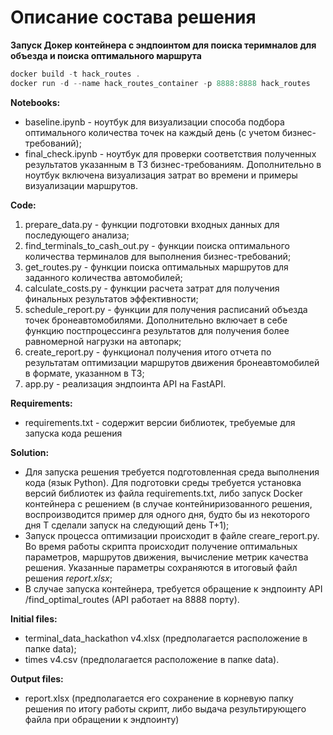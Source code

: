 # Описание состава решения

__Запуск Докер контейнера с эндпоинтом для поиска теримналов для объезда и поиска оптимального маршрута__
```powershell
docker build -t hack_routes .
docker run -d --name hack_routes_container -p 8888:8888 hack_routes
```
__Notebooks:__
- baseline.ipynb - ноутбук для визуализации способа подбора оптимального количества точек на каждый день (с учетом бизнес-требований);
- final_check.ipynb - ноутбук для проверки соответствия полученных результатов указанным в ТЗ бизнес-требованиям. Дополнительно в ноутбук включена визуализация затрат во времени и примеры визуализации маршрутов.


__Code:__
1. prepare_data.py - функции подготовки входных данных для последующего анализа;
2. find_terminals_to_cash_out.py - функции поиска оптимального количества терминалов для выполнения бизнес-требований;
3. get_routes.py - функции поиска оптимальных маршрутов для заданного количества автомобилей;
4. calculate_costs.py - функции расчета затрат для получения финальных результатов эффективности;
5.  schedule_report.py - функции для получения расписаний объезда точек бронеавтомобилями. Дополнительно включает в себе функцию постпроцессинга результатов для получения более равномерной нагрузки на автопарк;
6. create_report.py - функционал получения итого отчета по результатам оптимизации маршрутов движения бронеавтомобилей в формате, указанном в ТЗ;
7. app.py - реализация эндпоинта API на FastAPI.

__Requirements:__
- requirements.txt - содержит версии библиотек, требуемые для запуска кода решения 

__Solution:__
- Для запуска решения требуется подготовленная среда выполнения кода (язык Python). Для подготовки среды требуется установка версий библиотек из файла requirements.txt, либо запуск Docker контейнера с решением (в случае контейниризованного решения, воспроизводится пример для одного дня, будто бы из некоторого дня T сделали запуск на следующий день T+1);
- Запуск процесса оптимизации происходит в файле creare_report.py. Во время работы скрипта происходит получение оптимальных параметров, маршрутов движения, вычисление метрик качества решения. Указанные параметры сохраняются в итоговый файл решения _report.xlsx_;
- В случае запуска контейнера, требуется обращение к эндпоинту API /find_optimal_routes (API работает на 8888 порту).

__Initial files:__
- terminal_data_hackathon v4.xlsx (предполагается расположение в папке data);
- times v4.csv (предполагается расположение в папке data).

__Output files:__
- report.xlsx (предполагается его сохранение в корневую папку решения по итогу работы скрипт, либо выдача результирующего файла при обращении к эндпоинту)

